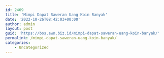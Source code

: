 ```yaml
---
id: 2469
title: 'Mimpi Dapat Saweran Uang Koin Banyak'
date: '2022-10-26T08:42:03+00:00'
author: admin
layout: post
guid: 'https://bos.awn.biz.id/mimpi-dapat-saweran-uang-koin-banyak/'
permalink: /mimpi-dapat-saweran-uang-koin-banyak/
categories:
    - Uncategorized
---
```


